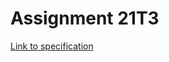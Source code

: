 # Assignment 21T3

[Link to specification](https://raw.githubusercontent.com/kenkins/unsw3/master/assignment-specification.pdf)

